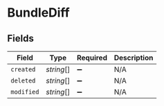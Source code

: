 # BundleDiff


## Fields

| Field              | Type               | Required           | Description        |
| ------------------ | ------------------ | ------------------ | ------------------ |
| `created`          | *string*[]         | :heavy_minus_sign: | N/A                |
| `deleted`          | *string*[]         | :heavy_minus_sign: | N/A                |
| `modified`         | *string*[]         | :heavy_minus_sign: | N/A                |
